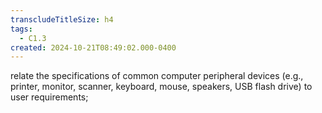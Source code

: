 ```yaml
---
transcludeTitleSize: h4
tags:
  - C1.3
created: 2024-10-21T08:49:02.000-0400
---
```

relate the specifications of common computer peripheral devices (e.g., printer, monitor, scanner, keyboard, mouse, speakers, USB flash drive) to user requirements;